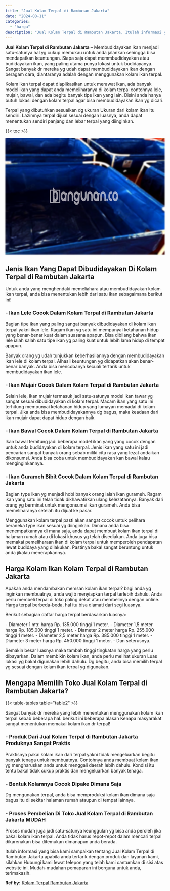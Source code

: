```yaml
---
title: "Jual Kolam Terpal di Rambutan Jakarta"
date: "2024-08-11"
categories: 
  - "harga"
description: "Jual Kolam Terpal di Rambutan Jakarta. Itulah informasi yang bisa kami sampaikan tentang Jual Kolam Terpal di Rambutan Jakarta apabila anda tertarik dengan p..."
---
```


**Jual Kolam Terpal di Rambutan Jakarta** – Membudidayakan ikan menjadi satu-satunya hal yg cukup memukau untuk anda jalankan sehingga bisa mendapatkan keuntungan. Siapa saja dapat memmbudidayakan atau budidayakan ikan, yang paling utama punya lokasi untuk budidayanya. Sangat banyak dr mereka yg udah dapat membudidayakan ikan dengan beragam cara, diantaranya adalah dengan menggunakan kolam ikan terpal.

Kolam ikan terpal dapat diaplikasikan untuk merawat ikan, ada banyak model ikan yang dapat anda memeliharanya di kolam terpal contohnya lele, mujair, bawal, dan ada begitu banyak tipe ikan yang lain. Disini anda hanya butuh lokasi dengan kolam terpal agar bisa membudidayakan ikan yg dicari.

Terpal yang dibutuhkan sesuaikan dg ukuran Ukuran dari kolam ikan itu sendiri. Lazimnya terpal dijual sesuai dengan luasnya, anda dapat menentukan sendiri panjang dan lebar terpal yang diinginkan.

{{< toc >}}

![Jual Kolam Terpal di Rambutan Jakarta](/images/jual-kolam-terpal-04.png)

## Jenis Ikan Yang Dapat Dibudidayakan Di Kolam Terpal di Rambutan Jakarta

Untuk anda yang menghendaki memeliahara atau membudidayakan kolam ikan terpal, anda bisa menentukan lebih dari satu ikan sebagaimana berikut ini!

### \- Ikan Lele Cocok Dalam Kolam Terpal di Rambutan Jakarta

Bagian tipe ikan yang paling sangat banyak dibudidayakan di kolam ikan terpal yakni ikan lele. Ragam ikan yg satu ini mempunyai ketahanan hidup yang benar-benar kuat dalam suasana apapun. Bisa dibilang bahwa ikan lele ialah salah satu tipe ikan yg paling kuat untuk lebih lama hidup di tempat apapun.

Banyak orang yg udah tunjukkan keberhasilannya dengan membudidayakan ikan lele di kolam terpal. Alhasil keuntungan yg didapatkan akan benar-benar banyak. Anda bisa mencobanya kecuali tertarik untuk membudidayakan ikan lele.

### \- Ikan Mujair Cocok Dalam Kolam Terpal di Rambutan Jakarta

Selain lele, ikan mujair termasuk jadi satu-satunya model ikan tawar yg sangat sesuai dibudidayakan di kolam terpal. Macam ikan yang satu ini terhitung mempunyai ketahanan hidup yang lumayan memadai di kolam terpal. Jika anda bisa membudidayakannya dg bagus, maka keadaan dari ikan mujair dapat dapat hidup dengan baik.

### \- Ikan Bawal Cocok Dalam Kolam Terpal di Rambutan Jakarta

Ikan bawal terhitung jadi beberapa model ikan yang yang cocok dengan untuk anda budidayakan di kolam terpal. Jenis ikan yang satu ini jadi pencarian sangat banyak orang sebab miliki cita rasa yang lezat andaikan dikonsumsi. Anda bisa coba untuk membudidayakan kan bawal kalau menginginkannya.

### \- Ikan Gurameh Bibit Cocok Dalam Kolam Terpal di Rambutan Jakarta

Bagian type ikan yg menjadi hobi banyak orang ialah ikan gurameh. Ragam ikan yang satu ini telah tidak dikhawatirkan ulang kelezatannya. Banyak dari orang yg berminat untuk mengonsumsi ikan gurameh. Anda bisa memeliharanya setelah itu dijual ke pasar.

Menggunakan kolam terpal pasti akan sangat cocok untuk pelihara beraneka type ikan sesuai yg diinginkan. Dimana anda bisa menempatkannya di mana saja, anda dapat membuat kolam ikan terpal di halaman rumah atau di lokasi khusus yg telah disediakan. Anda juga bisa memakai pemeliharaan ikan di kolam terpal untuk memperoleh pendapatan lewat budidaya yang dilakukan. Pastinya bakal sangat beruntung untuk anda jikalau menerapkannya.

## Harga Kolam Ikan Kolam Terpal di Rambutan Jakarta

Apakah anda mendambakan memsan kolam ikan terpal? bagi anda yg inginkan membuatnya, anda wajib menyiapkan terpal terlebih dahulu. Anda perlu membeli terpal di toko paling dekat atau membelinya dengan online. Harga terpal berbeda-beda, hal itu bisa diamati dari segi luasnya.

Berikut sebagian daftar harga terpal berdasarkan luasnya:

\- Diameter 1 mtr. harga Rp. 135.000 tinggi 1 meter. - Diameter 1,5 meter harga Rp. 185.000 tinggi 1 meter. - Diameter 2 meter harga Rp. 255.000 tinggi 1 meter. - Diameter 2,5 meter harga Rp. 385.000 tinggi 1 meter. - Diameter 3 meter harga Rp. 450.000 tinggi 1 meter. - Dan seterusnya.

Semakin besar luasnya maka tambah tinggi tingkatan harga yang perlu dibayarkan. Dalam membikin kolam ikan, anda perlu melihat ukuran Luas lokasi yg bakal digunakan lebih dahulu. Dg begitu, anda bisa memilih terpal yg sesuai dengan kolam ikan terpal yg digunakan.

## Mengapa Memilih Toko Jual Kolam Terpal di Rambutan Jakarta?

{{< table-tables table="table2" >}}

Sangat banyak dr mereka yang lebih menentukan menggunakan kolam ikan terpal sebab beberapa hal. berikut ini beberapa alasan Kenapa masyarakat sangat menentukan memakai kolam ikan dr terpal!

### \- Produk Dari Jual Kolam Terpal di Rambutan Jakarta Produknya Sangat Praktis

Praktisnya pakai kolam ikan dari terpal yakni tidak mengeluarkan begitu banyak tenaga untuk membuatnya. Contohnya anda membuat kolam ikan yg mengharuskan anda untuk menggali daerah lebih dahulu. Kondisi itu tentu bakal tidak cukup praktis dan mengeluarkan banyak tenaga.

### \- Bentuk Kolamnya Cocok Dipake Dimana Saja

Dg mengunakan terpal, anda bisa memproduksi kolam ikan dimana saja bagus itu di sekitar halaman rumah ataupun di tempat lainnya.

### \- Proses Pembelian Di Toko Jual Kolam Terpal di Rambutan Jakarta MUDAH

Proses mudah juga jadi satu-satunya keunggulan yg bisa anda peroleh jika pakai kolam ikan terpal. Anda tidak harus repot-repot dalam mencari terpal dikarenakan bisa ditemukan dimanapun anda berada.

Itulah informasi yang bisa kami sampaikan tentang Jual Kolam Terpal di Rambutan Jakarta apabila anda tertarik dengan produk dan layanan kami, silahkan Hubungi kami lewat telepon yang telah kami cantumkan di sisi atas website ini. Mudah-mudahan pemaparan ini berguna untuk anda, terimakasih.

**Ref by:** [Kolam Terpal Rambutan Jakarta](https://id.wikipedia.org/wiki/Kolam)
